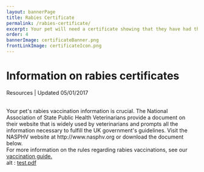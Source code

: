 ```yaml
---
layout: bannerPage
title: Rabies Certificate
permalink: /rabies-certificate/
excerpt: Your pet will need a certificate showing that they have had their rabies vaccination.  Here’s an example of what a rabies certificate looks like
order: 4
bannerImage: certificateBanner.png
frontLinkImage: certificateIcon.png
---
```


<h1>Information on rabies certificates</h1>

<h8> Resources | Updated 05/01/2017 </h8>

<br>
Your pet's rabies vaccination information is crucial.  The National Association of State Public Health Veterinarians provide a document on their website that is widely used by veterinarians and prompts all the information necessary to fulfill the UK government's guidelines.  Visit the NASPHV website at http://www.nasphv.org or download the document below.  

<br>
For more information on the rules regarding rabies vaccinations, see our <a href="/rabies-vaccination-information">vaccination guide.</a>

<br>
<div>
<object data="/assets/pdf/rabies_certificate.pdf" type="application/pdf" width="600" height="780">
alt : <a href="/assets/pdf/rabies_certificate.pdf">test.pdf</a>
</object>
</div> 
